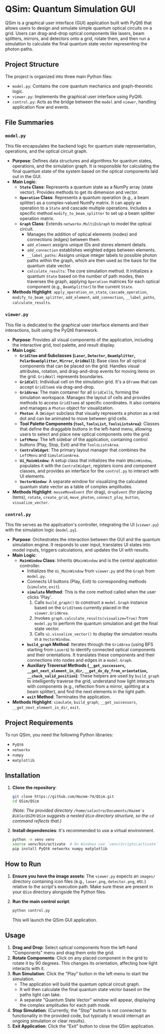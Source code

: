 # QSim: Quantum Simulation GUI

QSim is a graphical user interface (GUI) application built with PyQt6 that allows users to design and simulate simple quantum optical circuits on a grid. Users can drag-and-drop optical components like lasers, beam splitters, mirrors, and detectors onto a grid, rotate them, and then run a simulation to calculate the final quantum state vector representing the photon paths.

## Project Structure

The project is organized into three main Python files:

*   `model.py`: Contains the core quantum mechanics and graph-theoretic logic.
*   `viewer.py`: Implements the graphical user interface using PyQt6.
*   `control.py`: Acts as the bridge between the `model` and `viewer`, handling application flow and events.

## File Summaries

### `model.py`

This file encapsulates the backend logic for quantum state representation, operations, and the optical circuit graph.

*   **Purpose**: Defines data structures and algorithms for quantum states, operations, and the simulation graph. It is responsible for calculating the final quantum state of the system based on the optical components laid out in the GUI.
*   **Main Logic**:
    *   **`State` Class**: Represents a quantum state as a NumPy array (state vector). Provides methods to get its dimension and vector.
    *   **`Operation` Class**: Represents a quantum operation (e.g., a beam splitter) as a complex-valued NumPy matrix. It can apply an operation to a `State` and cascade multiple operations. Includes a specific method `modify_to_beam_splitter` to set up a beam splitter operation matrix.
    *   **`Graph` Class**: Extends `networkx.MultiDiGraph` to model the optical circuit.
        *   Manages the addition of optical elements (nodes) and connections (edges) between them.
        *   `add_element` assigns unique IDs and stores element details.
        *   `add_connection` establishes weighted edges between elements.
        *   `__label_paths`: Assigns unique integer labels to possible photon paths within the graph, which are then used as the basis for the quantum state vector.
        *   `calculate_results`: The core simulation method. It initializes a quantum `State` based on the number of path modes, then traverses the graph, applying `Operation` matrices for each optical component (e.g., `BeamSplitter`) to the current `State`.
*   **Methods Highlight**: `apply_operation_on_state`, `cascade_operation`, `modify_to_beam_splitter`, `add_element`, `add_connection`, `__label_paths`, `calculate_results`.

### `viewer.py`

This file is dedicated to the graphical user interface elements and their interactions, built using the PyQt6 framework.

*   **Purpose**: Provides all visual components of the application, including the interactive grid, tool palette, and result display.
*   **Main Logic**:
    *   **`GridItem` and Subclasses (`Laser`, `Detector`, `BeamSplitter`, `PolarBeamSplitter`, `Mirror`, `GridWall`)**: Base class for all optical components that can be placed on the grid. Handles visual attributes, rotation, and drag-and-drop events for moving items on the grid. `GridWall` represents boundaries.
    *   **`GridCell`**: Individual cell on the simulation grid. It's a `QFrame` that can accept `GridItem`s via drag-and-drop.
    *   **`GridArea`**: The main container for all `GridCell`s, forming the simulation workspace. Manages the layout of cells and provides methods to access `GridItem`s at specific coordinates. It also contains and manages a `Photon` object for visualization.
    *   **`Photon`**: A `QWidget` subclass that visually represents a photon as a red dot and can be animated to move between grid cells.
    *   **Tool Palette Components (`tool`, `ToolsList`, `ToolsListsArea`)**: Classes that define the draggable buttons in the left-hand menu, allowing users to select and place new optical components onto the grid.
    *   **`LeftMenu`**: The left sidebar of the application, containing control buttons (Play, Stop, Exit) and the `ToolsListsArea`.
    *   **`CentralWidget`**: The primary layout manager that combines the `LeftMenu` and `SimulationArea`.
    *   **`Ui_MainWindow`**: A setup class that initializes the main `QMainWindow`, populates it with the `CentralWidget`, registers icons and component classes, and provides an interface for the `control.py` to interact with UI elements.
    *   **`VectorWindow`**: A separate window for visualizing the calculated quantum state vector as a table of complex amplitudes.
*   **Methods Highlight**: `mouseMoveEvent` (for drag), `dropEvent` (for placing items), `rotate`, `create_grid`, `move_photon`, `connect_play_button`, `visualize_vector`.

### `control.py`

This file serves as the application's controller, integrating the UI (`viewer.py`) with the simulation logic (`model.py`).

*   **Purpose**: Orchestrates the interaction between the GUI and the quantum simulation engine. It responds to user input, translates UI states into model inputs, triggers calculations, and updates the UI with results.
*   **Main Logic**:
    *   **`MainWindow` Class**: Inherits `QMainWindow` and is the central application controller.
        *   Initializes the `Ui_MainWindow` from `viewer.py` and the `Graph` from `model.py`.
        *   Connects UI buttons (Play, Exit) to corresponding methods (`simulate`, `exit`).
        *   **`simulate` Method**: This is the core method called when the user clicks 'Play'.
            1.  Calls `build_graph()` to construct a `model.Graph` instance based on the `GridItem`s currently placed in the `viewer.GridArea`.
            2.  Invokes `graph.calculate_results(visualize=True)` from `model.py` to perform the quantum simulation and get the final state vector.
            3.  Calls `ui.visualize_vector()` to display the simulation results in a `VectorWindow`.
        *   **`build_graph` Method**: Iterates through the `GridArea` (using BFS starting from `Laser`s) to identify connected optical components and their orientations. It translates these components and their connections into nodes and edges in a `model.Graph`.
        *   **Auxiliary Traversal Methods (`__get_successors`, `__get_next_element_in_dir`, `__get_dx_dy_from_orientation`, `__check_valid_position`)**: These helpers are used by `build_graph` to intelligently traverse the grid, understand how light interacts with components (e.g., reflection from a mirror, splitting at a beam splitter), and find the next elements in the light path.
        *   **`exit` Method**: Terminates the application.
*   **Methods Highlight**: `simulate`, `build_graph`, `__get_successors`, `__get_next_element_in_dir`, `exit`.

## Project Requirements

To run QSim, you need the following Python libraries:

*   `PyQt6`
*   `networkx`
*   `numpy`
*   `matplotlib`

## Installation

1.  **Clone the repository**:
    ```bash
    git clone https://github.com/Hazem-74/QSim.git
    cd QSim/QSim 
    ```
    *(Note: The provided directory `/home/salastro/Documents/Hazem's Bible/QSIM/QSim` suggests a nested `QSim` directory structure, so the `cd` command reflects that.)*

2.  **Install dependencies**:
    It's recommended to use a virtual environment.
    ```bash
    python -m venv venv
    source venv/bin/activate  # On Windows use `venv\Scripts\activate`
    pip install PyQt6 networkx numpy matplotlib
    ```

## How to Run

1.  **Ensure you have the image assets**: The `viewer.py` expects an `images/` directory containing icon files (e.g., `laser.png`, `detector.png`, etc.) relative to the script's execution path. Make sure these are present in your `QSim` directory alongside the Python files.

2.  **Run the main control script**:
    ```bash
    python control.py
    ```

    This will launch the QSim GUI application.

## Usage

1.  **Drag and Drop**: Select optical components from the left-hand "Components" menu and drag them onto the grid.
2.  **Rotate Components**: Click on any placed component in the grid to rotate it by 90 degrees. This changes its orientation, affecting how light interacts with it.
3.  **Run Simulation**: Click the "Play" button in the left menu to start the simulation.
    *   The application will build the quantum optical circuit graph.
    *   It will then calculate the final quantum state vector based on the paths light can take.
    *   A separate "Quantum State Vector" window will appear, displaying the complex amplitudes for each path mode.
4.  **Stop Simulation**: (Currently, the "Stop" button is not connected to functionality in the provided code, but typically it would interrupt an ongoing simulation or clear results).
5.  **Exit Application**: Click the "Exit" button to close the QSim application.